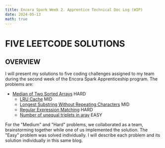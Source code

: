 ```yaml
---
title: Encora Spark Week 2. Apprentice Technical Doc Log (WIP)
date: 2024-05-13
math: true
---
```


# FIVE LEETCODE SOLUTIONS

## OVERVIEW

I will present my solutions to five coding challenges assigned to my team during the second week of the Encora Spark Apprenticeship program. The problems are:

- [Median of Two Sorted Arrays](https://leetcode.com/problems/median-of-two-sorted-arrays/) HARD
  - [LRU Cache](https://leetcode.com/problems/lru-cache/) MID
  - [Longest Substring Without Repeating Characters](https://leetcode.com/problems/longest-substring-without-repeating-characters/) MID
  - [Regular Expression Matching](https://leetcode.com/problems/regular-expression-matching/) HARD
  - [Number of unequal triplets in aray](https://leetcode.com/problems/number-of-unequal-triplets-in-array/) EASY

For the "Medium" and "Hard" problems, we collaborated as a team, brainstorming together while one of us implemented the solution. The "Easy" problem was solved individually. I will describe each problem and its solution individually in this same blog.
